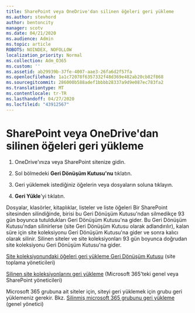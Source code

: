 ```yaml
---
title: SharePoint veya OneDrive'dan silinen öğeleri geri yükleme
ms.author: stevhord
author: bentoncity
manager: scotv
ms.date: 04/21/2020
ms.audience: Admin
ms.topic: article
ROBOTS: NOINDEX, NOFOLLOW
localization_priority: Normal
ms.collection: Adm_O365
ms.custom: ''
ms.assetid: ab29939b-37fe-4007-aae3-26fa6d2f57fa
ms.openlocfilehash: 1a1c72078f6357332f48d369e482ab20cb82f868
ms.sourcegitcommit: 286000b588adef1bbbb28337a9d9e087ec783fa2
ms.translationtype: MT
ms.contentlocale: tr-TR
ms.lasthandoff: 04/27/2020
ms.locfileid: "43912567"
---
```

# <a name="restore-deleted-items-from-sharepoint-or-onedrive"></a>SharePoint veya OneDrive'dan silinen öğeleri geri yükleme

1. OneDrive'ınıza veya SharePoint sitenize gidin.
    
2. Sol bölmedeki **Geri Dönüşüm Kutusu'nu** tıklatın. 
    
3. Geri yüklemek istediğiniz öğelerin veya dosyaların soluna tıklayın.
    
4. **Geri Yükle**'yi tıklatın. 
    
Dosyalar, klasörler, kitaplıklar, listeler ve liste öğeleri Bir SharePoint sitesinden silindiğinde, birisi bu Geri Dönüşüm Kutusu'ndan silmedikçe 93 gün boyunca tutuldukları Geri Dönüşüm Kutusu'na gider. Bu Geri Dönüşüm Kutusu'ndan silinirlerse (site Geri Dönüşüm Kutusu olarak adlandırılır), kalan süre için site koleksiyonu Geri Dönüşüm Kutusu'na gider ve sonra kalıcı olarak silinir. Silinen siteler ve site koleksiyonları 93 gün boyunca doğrudan site koleksiyonu Geri Dönüşüm Kutusu'na gider.
  
[Site koleksiyonundaki öğeleri geri yükleme Geri Dönüşüm Kutusu](https://go.microsoft.com/fwlink/?linkid=867800) (site toplama yöneticileri) 
  
[Silinen site koleksiyonlarını geri yükleme](https://go.microsoft.com/fwlink/?linkid=867660) (Microsoft 365'teki genel veya SharePoint yöneticileri) 
  
Microsoft 365 grubuna ait siteler için, siteyi geri yüklemek için grubu geri yüklemeniz gerekir. Bkz. [Silinmiş microsoft 365 grubunu geri yükleme](https://go.microsoft.com/fwlink/?linkid=867802) (genel yönetici) 
  

